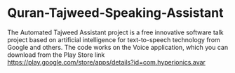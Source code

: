 # Quran-Tajweed-Speaking-Assistant
The Automated Tajweed Assistant project is a free innovative software talk project based on artificial intelligence for text-to-speech technology from Google and others.
The code works on the Voice application, which you can download from the Play Store link
https://play.google.com/store/apps/details?id=com.hyperionics.avar

